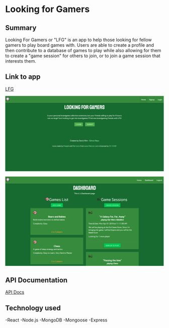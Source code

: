 # Looking for Gamers

## Summary

Looking For Gamers or "LFG" is an app to help those looking for fellow gamers to play board games with. Users are able to create a profile and then contribute to a database of games to play while also allowing for them to create a "game session" for others to join, or to join a game session that interests them.

## Link to app

[LFG](https://lfg-thinkful.herokuapp.com/)

![Landing Page](images/landing-page.png)

![Dashboard](images/dashboard.png)

## API Documentation

[API Docs](https://app.swaggerhub.com/apis-docs/spartanindc/LFG/1.0.0)

## Technology used

-React
-Node.js
-MongoDB
-Mongoose
-Express
